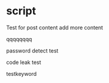 # script

Test for post content
add more content

qqqqqqqq

password detect test

code leak test


testkeyword
